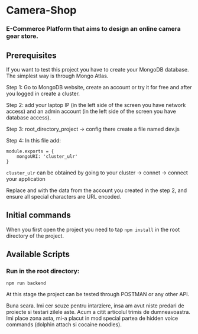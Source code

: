 # Camera-Shop

### E-Commerce Platform that aims to design an online camera gear store. 

## Prerequisites
If you want to test this project you have to create your MongoDB database. The simplest way is through Mongo Atlas.

Step 1: Go to MongoDB website, create an account or try it for free and after you logged in create a cluster.

Step 2: add your laptop IP (in the left side of the screen you have network access) and an admin account (in the left side of the screen you have database access).

Step 3: root_directory_project -> config there create a file named dev.js

Step 4: In this file add:
```
module.exports = {
    mongoURI: 'cluster_ulr'
}
```

``` cluster_ulr ``` can be obtained by going to your cluster -> connet -> connect your application 

Replace <password> and <username> with the data from the account you created in the step 2, and ensure all special characters are URL encoded.

## Initial commands
When you first open the project you need to tap ``` npm install ``` in the root directory of the project.

## Available Scripts
### Run in the root directory:
```
npm run backend
```
At this stage the project can be tested through POSTMAN or any other API.


Buna seara. Imi cer scuze pentru intarziere, insa am avut niste predari de proiecte si testari zilele aste. Acum a citit articolul trimis de dumneavoastra. Imi place zona asta, mi-a placut in mod special partea de hidden voice commands (dolphin attach si cocaine noodles).
